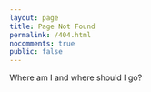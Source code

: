 ```yaml
---
layout: page
title: Page Not Found
permalink: /404.html
nocomments: true
public: false
---
```


Where am I and where should I go?
